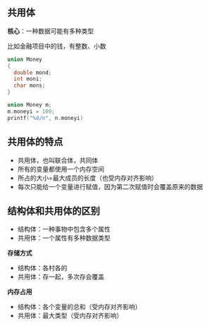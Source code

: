 ## 共用体

**核心**：一种数据可能有多种类型

比如金融项目中的钱，有整数、小数

```c
union Money
{
  double mond;
  int moni;
  char mons;
}

union Money m;
m.moneyi = 100;
printf("%d/n", n.moneyi)


```

## 共用体的特点
- 共用体，也叫联合体，共同体
- 所有的变量都使用一个内存空间
- 所占的大小=最大成员的长度（也受内存对齐影响）
- 每次只能给一个变量进行赋值，因为第二次赋值时会覆盖原来的数据

## 结构体和共用体的区别
- 结构体：一种事物中包含多个属性
- 共用体：一个属性有多种数据类型

**存储方式**

- 结构体：各村各的
- 共用体：存一起，多次存会覆盖

**内存占用**

- 结构体：各个变量的总和（受内存对齐影响）
- 共用体：最大类型（受内存对齐影响）

